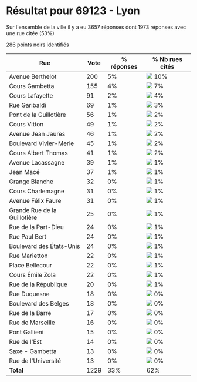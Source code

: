 # Résultat pour 69123 - Lyon

Sur l'ensemble de la ville il y a eu 3657 réponses dont 1973 réponses avec une rue citée (53%)

286 points noirs identifiés

| Rue | Vote | % réponses | % Nb rues cités|
|-----|------|------------|----------------|
| Avenue Berthelot | 200 | 5% | <img src="../../img/bar_10.gif" />&nbsp;10%|
| Cours Gambetta | 155 | 4% | <img src="../../img/bar_7.gif" />&nbsp;7%|
| Cours Lafayette | 91 | 2% | <img src="../../img/bar_4.gif" />&nbsp;4%|
| Rue Garibaldi | 69 | 1% | <img src="../../img/bar_3.gif" />&nbsp;3%|
| Pont de la Guillotière | 56 | 1% | <img src="../../img/bar_2.gif" />&nbsp;2%|
| Cours Vitton | 49 | 1% | <img src="../../img/bar_2.gif" />&nbsp;2%|
| Avenue Jean Jaurès | 46 | 1% | <img src="../../img/bar_2.gif" />&nbsp;2%|
| Boulevard Vivier-Merle | 45 | 1% | <img src="../../img/bar_2.gif" />&nbsp;2%|
| Cours Albert Thomas | 41 | 1% | <img src="../../img/bar_2.gif" />&nbsp;2%|
| Avenue Lacassagne | 39 | 1% | <img src="../../img/bar_1.gif" />&nbsp;1%|
| Jean Macé | 37 | 1% | <img src="../../img/bar_1.gif" />&nbsp;1%|
| Grange Blanche | 32 | 0% | <img src="../../img/bar_1.gif" />&nbsp;1%|
| Cours Charlemagne | 31 | 0% | <img src="../../img/bar_1.gif" />&nbsp;1%|
| Avenue Félix Faure | 31 | 0% | <img src="../../img/bar_1.gif" />&nbsp;1%|
| Grande Rue de la Guillotière | 25 | 0% | <img src="../../img/bar_1.gif" />&nbsp;1%|
| Rue de la Part-Dieu | 24 | 0% | <img src="../../img/bar_1.gif" />&nbsp;1%|
| Rue Paul Bert | 24 | 0% | <img src="../../img/bar_1.gif" />&nbsp;1%|
| Boulevard des États-Unis | 24 | 0% | <img src="../../img/bar_1.gif" />&nbsp;1%|
| Rue Marietton | 22 | 0% | <img src="../../img/bar_1.gif" />&nbsp;1%|
| Place Bellecour | 22 | 0% | <img src="../../img/bar_1.gif" />&nbsp;1%|
| Cours Émile Zola | 22 | 0% | <img src="../../img/bar_1.gif" />&nbsp;1%|
| Rue de la République | 20 | 0% | <img src="../../img/bar_1.gif" />&nbsp;1%|
| Rue Duquesne | 18 | 0% | <img src="../../img/bar_0.gif" />&nbsp;0%|
| Boulevard des Belges | 18 | 0% | <img src="../../img/bar_0.gif" />&nbsp;0%|
| Rue de la Barre | 17 | 0% | <img src="../../img/bar_0.gif" />&nbsp;0%|
| Rue de Marseille | 16 | 0% | <img src="../../img/bar_0.gif" />&nbsp;0%|
| Pont Gallieni | 15 | 0% | <img src="../../img/bar_0.gif" />&nbsp;0%|
| Rue de l'Est | 14 | 0% | <img src="../../img/bar_0.gif" />&nbsp;0%|
| Saxe - Gambetta | 13 | 0% | <img src="../../img/bar_0.gif" />&nbsp;0%|
| Rue de l'Université | 13 | 0% | <img src="../../img/bar_0.gif" />&nbsp;0%|
| **Total** | 1229 | 33% | 62%|
